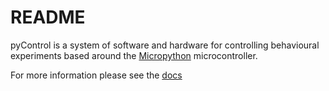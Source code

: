 # README #

pyControl is a system of software and hardware for controlling behavioural experiments based around the [Micropython](http://www.micropython.org/) microcontroller.

For more information please see the [docs](http://pycontrol.readthedocs.io/en/latest/)